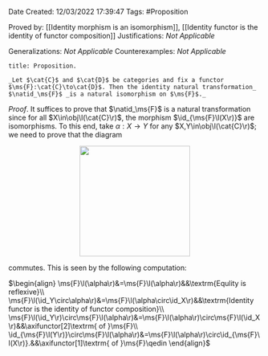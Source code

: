 <div class="topSpace"></div>

Date Created: 12/03/2022 17:39:47
Tags: #Proposition

Proved by: [[Identity morphism is an isomorphism]], [[Identity functor is the identity of functor composition]]
Justifications: _Not Applicable_

Generalizations: _Not Applicable_
Counterexamples: _Not Applicable_

``` ad-Proposition
title: Proposition.

_Let $\cat{C}$ and $\cat{D}$ be categories and fix a functor $\ms{F}:\cat{C}\to\cat{D}$. Then the identity natural transformation_ $\natid_\ms{F}$ _is a natural isomorphism on $\ms{F}$._

```

_Proof_. It suffices to prove that $\natid_\ms{F}$ is a natural transformation since for all $X\in\obj\l(\cat{C}\r)$, the morphism $\id_{\ms{F}\l(X\r)}$ are isomorphisms. To this end, take $\alpha:X\to Y$ for any $X,Y\in\obj\l(\cat{C}\r)$; we need to prove that the diagram

<center><img src="app://local/home/zhao/Dropbox/MathWiki/Images/2022-03-12_184050/image.svg", width=220></center>

commutes. This is seen by the following computation:

$\begin{align}
    \ms{F}\l(\alpha\r)&=\ms{F}\l(\alpha\r)&&\textrm{Equlity is reflexive}\\
    \ms{F}\l(\id_Y\circ\alpha\r)&=\ms{F}\l(\alpha\circ\id_X\r)&&\textrm{Identity functor is the identity of functor composition}\\
    \ms{F}\l(\id_Y\r)\circ\ms{F}\l(\alpha\r)&=\ms{F}\l(\alpha\r)\circ\ms{F}\l(\id_X\r)&&\axifunctor[2]\textrm{ of }\ms{F}\\
    \id_{\ms{F}\l(Y\r)}\circ\ms{F}\l(\alpha\r)&=\ms{F}\l(\alpha\r)\circ\id_{\ms{F}\l(X\r)}.&&\axifunctor[1]\textrm{ of }\ms{F}\qedin
\end{align}$
